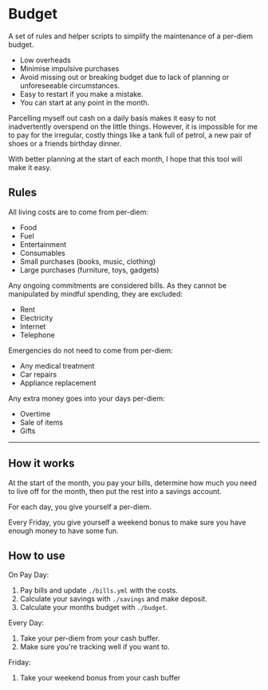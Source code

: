 # Budget

A set of rules and helper scripts to simplify the maintenance of a per-diem budget.

- Low overheads
- Minimise impulsive purchases
- Avoid missing out or breaking budget due to lack of planning or unforeseeable circumstances.
- Easy to restart if you make a mistake.
- You can start at any point in the month.

Parcelling myself out cash on a daily basis makes it easy to not inadvertently overspend on the little things. However, it is impossible for me to pay for the irregular, costly things like a tank full of petrol, a new pair of shoes or a friends birthday dinner.

With better planning at the start of each month, I hope that this tool will make it easy.


## Rules

All living costs are to come from per-diem:

- Food
- Fuel
- Entertainment
- Consumables
- Small purchases (books, music, clothing)
- Large purchases (furniture, toys, gadgets)


Any ongoing commitments are considered bills. As they cannot be manipulated by mindful spending, they are excluded:

- Rent
- Electricity
- Internet
- Telephone


Emergencies do not need to come from per-diem:

- Any medical treatment
- Car repairs
- Appliance replacement


Any extra money goes into your days per-diem:

- Overtime
- Sale of items
- Gifts

---

## How it works

At the start of the month, you pay your bills, determine how much you need to live off for the month, then put the rest into a savings account.

For each day, you give yourself a per-diem.

Every Friday, you give yourself a weekend bonus to make sure you have enough money to have some fun.


## How to use

On Pay Day:

1. Pay bills and update `./bills.yml` with the costs.
1. Calculate your savings with `./savings` and make deposit.
1. Calculate your months budget with `./budget`.

Every Day:

1. Take your per-diem from your cash buffer.
1. Make sure you're tracking well if you want to.

Friday:

1. Take your weekend bonus from your cash buffer

